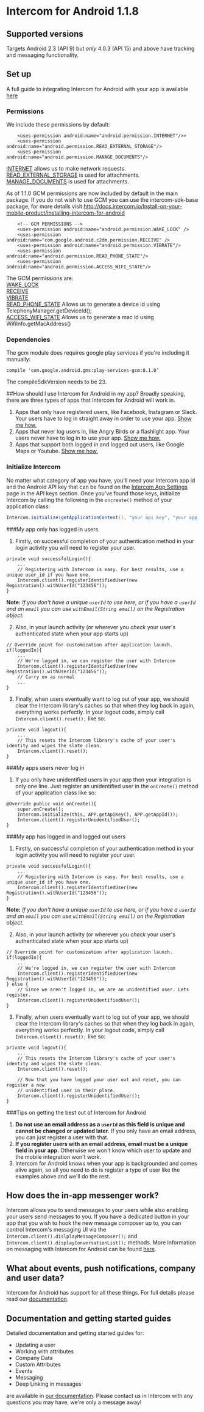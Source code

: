 # Intercom for Android 1.1.8

## Supported versions
Targets Android 2.3 (API 9) but *only* 4.0.3 (API 15) and above have tracking and messaging functionality.

## Set up

A full guide to integrating Intercom for Android with your app is available [here](http://docs.intercom.io/Install-on-your-mobile-product/installing-intercom-for-android)

### Permissions

We include these permissions by default:
```
    <uses-permission android:name="android.permission.INTERNET"/>>
    <uses-permission android:name="android.permission.READ_EXTERNAL_STORAGE"/>
    <uses-permission android:name="android.permission.MANAGE_DOCUMENTS"/>
```
[INTERNET](http://developer.android.com/reference/android/Manifest.permission.html#INTERNET) allows us to make network requests.  
[READ_EXTERNAL_STORAGE](http://developer.android.com/reference/android/Manifest.permission.html#READ_EXTERNAL_STORAGE) is used for attachments.
[MANAGE_DOCUMENTS](http://developer.android.com/reference/android/Manifest.permission.html#MANAGE_DOCUMENTS) is used for attachments.

As of 1.1.0 GCM permissions are now included by default in the main package. If you do not wish to use GCM you can use the intercom-sdk-base package, for more details visit http://docs.intercom.io/Install-on-your-mobile-product/installing-intercom-for-android
```
    <!-- GCM PERMISSIONS -->
    <uses-permission android:name="android.permission.WAKE_LOCK" />
    <uses-permission android:name="com.google.android.c2dm.permission.RECEIVE" />
    <uses-permission android:name="android.permission.VIBRATE"/>
    <uses-permission android:name="android.permission.READ_PHONE_STATE"/>
    <uses-permission android:name="android.permission.ACCESS_WIFI_STATE"/>
```
The GCM permissions are:  
[WAKE_LOCK](http://developer.android.com/reference/android/Manifest.permission.html#WAKE_LOCK)  
[RECEIVE](https://developer.android.com/google/gcm/client.html#manifest)  
[VIBRATE](http://developer.android.com/reference/android/Manifest.permission.html#VIBRATE)   
[READ_PHONE_STATE](http://developer.android.com/reference/android/Manifest.permission.html#READ_PHONE_STATE) Allows us to generate a device id using TelephonyManager.getDeviceId();  
[ACCESS_WIFI_STATE](http://developer.android.com/reference/android/Manifest.permission.html#ACCESS_WIFI_STATE) Allows us to generate a mac id using WifiInfo.getMacAddress()  

### Dependencies

The gcm module does requires google play services if you're including it manually:
```
compile 'com.google.android.gms:play-services-gcm:8.1.0’
```

The compileSdkVersion needs to be 23.

##How should I use Intercom for Android in my app?
Broadly speaking, there are three types of apps that Intercom for Android will work in.

1. Apps that only have registered users, like Facebook, Instagram or Slack. Your users have to log in straight away in order to use your app. [Show me how.](https://github.com/intercom/intercom-android#my-app-only-has-logged-in-users)
2. Apps that never log users in, like Angry Birds or a flashlight app. Your users never have to log in to use your app. [Show me how.](https://github.com/intercom/intercom-android#my-apps-users-never-log-in)
3. Apps that support both logged in and logged out users, like Google Maps or Youtube. [Show me how.](https://github.com/intercom/intercom-android#my-app-has-logged-in-and-logged-out-users)

### Initialize Intercom
No matter what category of app you have, you'll need your Intercom app id and the Android API key that can be found on the [Intercom App Settings](https://app.intercom.io/) page in the API keys section. Once you've found those keys, initialize Intercom by calling the following in the `oncreate()` method of your application class:

```Java
Intercom.initialize(getApplicationContext(), "your api key", "your app id");
```

###My app only has logged in users
1. Firstly, on successful completion of your authentication method in your login activity you will need to register your user.


```
private void successfulLogin(){
	...
	// Registering with Intercom is easy. For best results, use a unique user_id if you have one.
	Intercom.client().registerIdentifiedUser(new Registration().withUserId("123456"));
}
```

**Note:** _If you don't have a unique `userId` to use here, or if you have a `userId` and an `email` you can use `withEmail(String email)` on the Registration object._

2. Also, in your launch activity (or wherever you _check_ your user's authenticated state when your app starts up)

```
// Override point for customization after application launch.
if(loggedIn){
	...
	// We're logged in, we can register the user with Intercom
	Intercom.client().registerIdentifiedUser(new Registration().withUserId("123456"));
	// Carry on as normal
	...
}
```

3. Finally, when users eventually want to log out of your app, we should clear the Intercom library's caches so that when they log back in again, everything works perfectly. In your logout code, simply call `Intercom.client().reset();` like so:

```
private void logout(){
	...
	// This resets the Intercom library's cache of your user's identity and wipes the slate clean.
	Intercom.client().reset();
}
```		


###My apps users never log in

1. If you only have unidentified users in your app then your integration is only one line. Just register an unidentified user in the `onCreate()` method of your application class like so:
```
@Override public void onCreate(){
	super.onCreate();
    Intercom.initialize(this, APP.getApiKey(), APP.getAppId());
    Intercom.client().registerUnidentifiedUser();
}
```


###My app has logged in and logged out users

1. Firstly, on successful completion of your authentication method in your login activity you will need to register your user.

```
private void successfulLogin(){
	...
	// Registering with Intercom is easy. For best results, use a unique user_id if you have one.
	Intercom.client().registerIdentifiedUser(new Registration().withUserId("123456"));
}
```
**Note:** _If you don't have a unique `userId` to use here, or if you have a `userId` and an `email` you can use `withEmail(String email)` on the Registration object._

2. Also, in your launch activity (or wherever you _check_ your user's authenticated state when your app starts up)

```
// Override point for customization after application launch.
if(loggedIn){
	...
	// We're logged in, we can register the user with Intercom
	Intercom.client().registerIdentifiedUser(new Registration().withUserId("123456"));
} else {
	// Since we aren't logged in, we are an unidentified user. Lets register.
	Intercom.client().registerUnidentifiedUser();		
}
```

3. Finally, when users eventually want to log out of your app, we should clear the Intercom library's caches so that when they log back in again, everything works perfectly. In your logout code, simply call `Intercom.client().reset();` like so:
```
private void logout(){
	...
	// This resets the Intercom library's cache of your user's identity and wipes the slate clean.
	Intercom.client().reset();

	// Now that you have logged your user out and reset, you can register a new
	// unidentified user in their place.
	Intercom.client().registerUnidentifiedUser();
}
```

###Tips on getting the best out of Intercom for Android

1. **Do not use an email address as a `userId` as this field is unique and cannot be changed or updated later.** If you only have an email address, you can just register a user with that.
2. **If you register users with an email address, email must be a unique field in your app.** Otherwise we won't know which user to update and the mobile integration won't work.
3. Intercom for Android knows when your app is backgrounded and comes alive again, so all you need to do is register a type of user like the examples above and we'll do the rest.

## How does the in-app messenger work?

Intercom allows you to send messages to your users while also enabling your users send messages to you. If you have a dedicated button in your app that you wish to hook the new message composer up to, you can control Intercom's messaging UI via the `Intercom.client().dislplayMessageComposer();` and `Intercom.client().displayConversationList();` methods. More information on messaging with Intercom for Android can be found [here](http://docs.intercom.io/Install-on-your-mobile-product/configuring-intercom-for-android#messaging).

## What about events, push notifications, company and user data?

Intercom for Android has support for all these things. For full details please read our [documentation](http://docs.intercom.io/Install-on-your-mobile-product/configuring-intercom-for-android).

## Documentation and getting started guides

Detailed documentation and getting started guides for:

- Updating a user
- Working with attributes
- Company Data
- Custom Attributes
- Events
- Messaging
- Deep Linking in messages

are available in [our documentation](http://docs.intercom.io/Install-on-your-mobile-product). Please contact us in Intercom with any questions you may have, we're only a message away!
